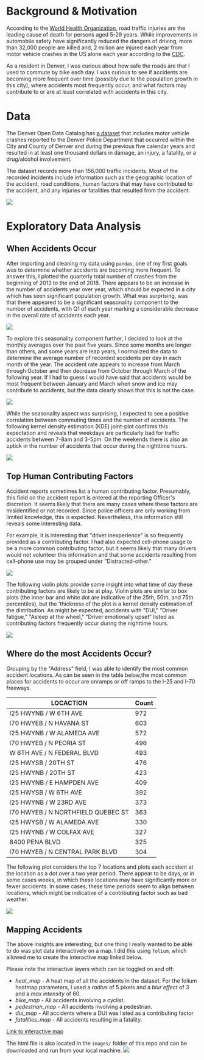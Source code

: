 
# Background & Motivation
According to the [World Health Organization](https://www.who.int/news-room/fact-sheets/detail/road-traffic-injuries), road traffic injuries are the leading cause of death for persons aged 5-29 years. While improvements in automobile safety have significantly reduced the dangers of driving, more than 32,000 people are killed and, 2 million are injured each year from motor vehicle crashes in the US alone each year according to the [CDC](https://www.cdc.gov/vitalsigns/motor-vehicle-safety/index.html).

As a resident in Denver, I was curious about how safe the roads are that I used to commute by bike each day.  I was curious to see if accidents are becoming more frequent over time (possibly due to the population growth in this city), where accidents most frequently occur, and what factors may contribute to or are at least correlated with accidents in this city.
 

# Data
The Denver Open Data Catalog has [a dataset](https://www.denvergov.org/opendata/dataset/city-and-county-of-denver-traffic-accidents)  that includes motor vehicle crashes reported to the Denver Police Department that occurred within the City and County of Denver and during the previous five calendar years and resulted in at least one thousand dollars in damage, an injury, a fatality, or a drug/alcohol involvement. 

The dataset records more than 156,000 traffic incidents. Most of the recorded incidents include information such as the geographic location of the accident, road conditions, human factors that may have contributed to the accident, and any injuries or fatalities that  resulted from the accident. 

![](images/banner.png)


# Exploratory Data Analysis

## When Accidents Occur
After importing and cleaning my data using `pandas`, one of my first goals was to determine whether accidents are becoming more frequent. To answer this, I plotted the quarterly total number of crashes from the beginning of 2013 to the end of 2018. There appears to be an increase in the number of accidents year over year, which should be expected in a city which has seen significant population growth. What was surprising, was that there appeared to be a significant seasonality component to the number of accidents, with Q1 of each year marking a considerable decrease in the overall rate of accidents each year.

![](images/accidents_over_time_Q.png)

To explore this seasonality component further, I decided to look at the monthly averages over the past five years.  Since some months are longer than others, and some years are leap years, I normalized the data to determine the average number of recorded accidents per day in each month of the year. The accident rate appears to increase from March through October and then decrease from October through March of the following year. If I had to guess I would have said that accidents would be most frequent between January and March when snow and ice may contribute to accidents, but the data clearly shows that this is not the case. 

![](images/accidents_per_day.png)

While the seasonality aspect was surprising, I expected to see a positive correlation between commuting times and the number of accidents. The following kernel density estimation (KDE) joint-plot confirms this expectation and reveals that weekdays are particularly bad for traffic accidents between 7-8am and  3-5pm. On the weekends there is also an uptick in the number of accidents that occur during the nighttime hours. 

![](images/when_accidents_occur_joint_plot.png)

## Top Human Contributing Factors
Accident reports sometimes list a human contributing factor. Presumably, this field on the accident report is entered at the reporting Officer's discretion. It seems likely that there are many cases where these factors are misidentified or not recorded. Since police officers are only working from limited knowledge, this is expected. Nevertheless,  this information still reveals some interesting data.

For example, it is interesting that "driver inexperience" is so frequently provided as a contributing factor. I had also expected cell-phone usage to be a more common contributing factor, but it seems likely that many drivers would not volunteer this information and that some accidents resulting from cell-phone use may be grouped under "Distracted-other."

![](images/human_contributing_factors_bar_plot.png)

The following violin plots provide some insight into what time of day these contributing factors are likely to be at play.  Violin plots are similar to box plots (the inner bar and white dot are indicative of the 25th, 50th, and 75th percentiles), but the 'thickness of the plot is a kernel density estimation of the distribution. As might be expected, accidents with "DUI," "Driver fatigue," "Asleep at the wheel," "Driver emotionally upset" listed as contributing factors frequently occur during the nighttime hours.

![](images/human_contributing_factors_violin_plot.png)


## Where do the most Accidents Occur?
Grouping by the "Address" field, I was able to identify the most common accident locations.  As can be seen in the table below,the most common places for accidents to occur are onramps or off ramps to the I-25 and I-70 freeways.

| LOCACTION                        | Count|
|------------------------------------|----|
| I25 HWYNB / W 6TH AVE              | 972 |
| I70 HWYEB / N HAVANA ST            | 603 |
| I25 HWYNB / W ALAMEDA AVE          | 572 |
| I70 HWYEB / N PEORIA ST            | 496 |
| W 6TH AVE / N FEDERAL BLVD         | 493 |
| I25 HWYSB / 20TH ST                | 476 |
| I25 HWYNB / 20TH ST                | 423 |
| I25 HWYNB / E HAMPDEN AVE          | 409 |
| I25 HWYSB / W 6TH AVE              | 392 |
| I25 HWYNB / W 23RD AVE             | 373 |
| I70 HWYEB / N NORTHFIELD QUEBEC ST | 363 |
| I25 HWYSB / W ALAMEDA AVE          | 330 |
| I25 HWYNB / W COLFAX AVE           | 327 |
| 8400 PENA BLVD                     | 325 |
| I70 HWYEB / N CENTRAL PARK BLVD    | 304 |

The following plot considers the top 7 locations and plots each accident at the location as a dot over a two year period. There appear to be days, or in some cases weeks, in which these locations may have significantly more or fewer accidents. In some cases, these time periods seem to align between locations, which might be indicative of a contributing factor such as bad weather. 

![](images/top_accident_locations_swarm_plot.png)


## Mapping Accidents
The above insights are interesting, but one thing I really wanted to be able to do was plot data interactively on a map. I did this using `folium`, which allowed me to create the interactive map linked below.

Please note the interactive layers which can be toggled on and off:
- *heat_map* - A heat map of all the accidents in the dataset. For the folium heatmap parameters, I used a  *radius* of 5 pixels and  a *blur effect* of 3 and a *max intensity* of 60.
- *bike_map* - All accidents involving a cyclist.
- *pedestrian_map* - All accidents involving a pedestrian.
- *dui_map* - All accidents where a DUI was listed as a contributing factor
- *fatalities_map* - All accidents resulting in a fatality.

[Link to interactive map](https://s3-us-west-1.amazonaws.com/folium.map/folium_heat.html)

The html file is also located in the `images/` folder of this repo and can be downloaded and run from your local machine. 
![](images/heat_map.gif)


